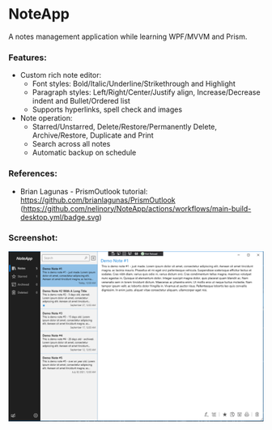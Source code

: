 # NoteApp
A notes management application while learning WPF/MVVM and Prism.

### Features:
- Custom rich note editor:
  - Font styles: Bold/Italic/Underline/Strikethrough and Highlight
  - Paragraph styles: Left/Right/Center/Justify align, Increase/Decrease indent and Bullet/Ordered list
  - Supports hyperlinks, spell check and images
- Note operation:
  - Starred/Unstarred, Delete/Restore/Permanently Delete, Archive/Restore, Duplicate and Print
  - Search across all notes
  - Automatic backup on schedule

### References:
- Brian Lagunas - PrismOutlook tutorial: https://github.com/brianlagunas/PrismOutlook
(https://github.com/nelinory/NoteApp/actions/workflows/main-build-desktop.yml/badge.svg)


### Screenshot:
<img src="Screenshot.png" alt="Screenshot" width="900"/>
